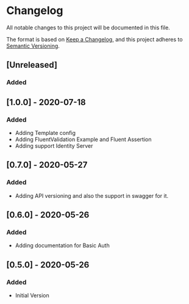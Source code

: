 # Changelog
All notable changes to this project will be documented in this file.

The format is based on [Keep a Changelog](https://keepachangelog.com/en/1.0.0/),
and this project adheres to [Semantic Versioning](https://semver.org/spec/v2.0.0.html).

## [Unreleased]
### Added

## [1.0.0] - 2020-07-18
### Added
- Adding Template config
- Adding FluentValidation Example and Fluent Assertion
- Adding support Identity Server

## [0.7.0] - 2020-05-27
### Added
- Adding API versioning and also the support in swagger for it.

## [0.6.0] - 2020-05-26
### Added
- Adding documentation for Basic Auth

## [0.5.0] - 2020-05-26
### Added
- Initial Version




